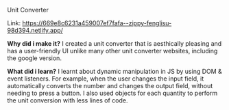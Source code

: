 Unit Converter

Link: https://669e8c6231a459007ef7fafa--zippy-fenglisu-98d394.netlify.app/

**Why did i make it?**
I created a unit converter that is aesthically pleasing and has a user-friendly UI unlike many other unit converter websites, including the google version.

**What did i learn?**
I learnt about dynamic manipulation in JS by using DOM & event listeners. For example, when the user changes the input field, it automatically 
converts the number and changes the output field, without needing to press a button. I also used objects for each quantity to perform the unit conversion with less lines of code.
